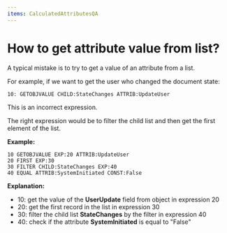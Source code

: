 ```yaml
---
items: CalculatedAttributesQA
---
```


# How to get attribute value from list?

A typical mistake is to try to get a value of an attribute from a list. 

For example, if we want to get the user who changed the document state:

```
10: GETOBJVALUE CHILD:StateChanges ATTRIB:UpdateUser
```

This is an incorrect expression.

The right expression would be to filter the child list and then get the first element of the list. 

**Example:**

```
10 GETOBJVALUE EXP:20 ATTRIB:UpdateUser
20 FIRST EXP:30 
30 FILTER CHILD:StateChanges EXP:40
40 EQUAL ATTRIB:SystemInitiated CONST:False
```

**Explanation:**

- 10: get the value of the **UserUpdate** field from object in expression 20
- 20: get the first record in the list in expression 30
- 30: filter the child list **StateChanges** by the filter in expression 40
- 40: check if the attribute **SystemInitiated** is equal to "False"
